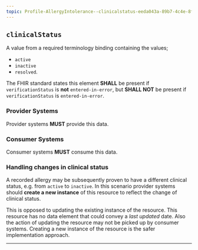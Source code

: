 ```yaml
---
topic: Profile-AllergyIntolerance--clinicalstatus-eeda043a-89b7-4c4e-8f82-4ba921c43947
---
```

## `clinicalStatus`

A value from a required terminology binding containing the values;
- `active`
- `inactive`
- `resolved`.

The FHIR standard states this element **SHALL** be present if `verificationStatus` is **not** `entered-in-error`, but **SHALL NOT** be present if `verificationStatus` is `entered-in-error`.

### Provider Systems

Provider systems **MUST** provide this data. 

### Consumer Systems

Consumer systems **MUST** consume this data.

### Handling changes in clinical status

A recorded allergy may be subsequently proven to have a different clinical status, e.g. from `active` to `inactive`. In this scenario provider systems should **create a new instance** of this resource to reflect the change of clinical status.

This is opposed to updating the existing instance of the resource. This resource has no data element that could convey a *last updated* date. Also the action of updating the resource may not be picked up by consumer systems. Creating a new instance of the resource is the safer implementation approach.

---
